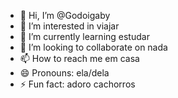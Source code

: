 - 👋 Hi, I’m @Godoigaby
- 👀 I’m interested in viajar
- 🌱 I’m currently learning estudar
- 💞️ I’m looking to collaborate on nada
- 📫 How to reach me em casa
- 😄 Pronouns: ela/dela
- ⚡ Fun fact: adoro cachorros

<!---
Godoigaby/Godoigaby is a ✨ special ✨ repository because its `README.md` (this file) appears on your GitHub profile.
You can click the Preview link to take a look at your changes.
--->
